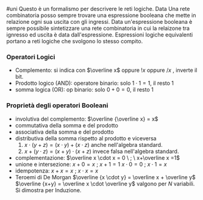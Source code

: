 #uni 
Questo è un formalismo per descrivere le reti logiche.
Data Una rete combinatoria posso sempre trovare una espressione booleana che mette in relazione ogni sua uscita con gli ingressi.
Data un'espressione booleana è sempre possibile sintetizzare una rete combinatoria in cui la relaizone tra ignresso ed uscita è data dall'espressione.
Espressioni logiche equivalenti portano a reti logiche che svolgono lo stesso compito.
### Operatori Logici
- Complemento: si indica con $\overline x$ oppure $!x$ oppure $/x$ , inverte il bit.
- Prodotto logico (AND): operatore binario: solo $1\cdot 1 = 1$, il resto 1
- somma logica (OR): op binario: solo $0 + 0= 0$, il resto 1
### Proprietà degli operatori Booleani
- involutiva del complemento: $\overline {\overline x} = x$ 
- commutativa della somma e del prodotto
- associativa della somma e del prodotto
- distributiva della somma rispetto al prodotto e viceversa
  1. $x\cdot (y+z)=(x\cdot y)+(x\cdot z)$ anche nell'algebra standard.
  2. $x+(y \cdot z)= (x+y)\cdot (x+z)$ invece falsa nell'algebra standard.
- complementazione: $\overline x \cdot x = 0 \ ; \ x+\overline x =1$ 
- unione e intersezione:
  $x+0=x \ ; \ x+1=1$
  $x \cdot 0 = 0 \ ; \ x \cdot 1 = x$ 
- idempotenza: $x+x = x \ ; \ x \cdot x = x$ 
- Teroemi di De Morgan
  $\overline {x \cdot y} = \overline x + \overline y$ 
  $\overline {x+y} = \overline x \cdot \overline y$ 
  valgono per $N$ variabili. Si dimostra per Induzione.